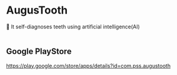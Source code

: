 # AugusTooth
🦷 It self-diagnoses teeth using artificial intelligence(AI)
<br><br>
## Google PlayStore
https://play.google.com/store/apps/details?id=com.pss.augustooth
